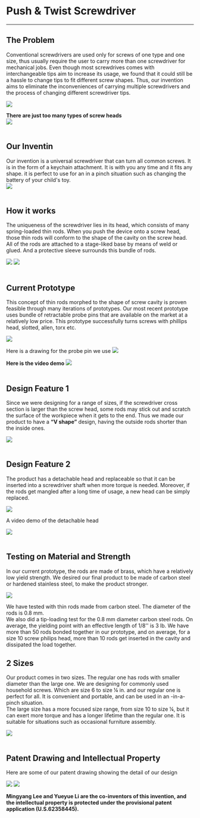 # Push & Twist Screwdriver
---


## The Problem

Conventional screwdrivers are used only for screws of one type and one size, thus usually require the user to carry more than one screwdriver for mechanical jobs. Even though most screwdrives comes with interchangeable tips aim to increase its usage, we found that it could still be a hassle to change tips to fit different screw shapes. Thus, our invention aims to eliminate the inconveniences of carrying multiple screwdrivers and the process of changing different screwdriver tips.  

<img src="pic/pnt.png?raw=true"/>

__There are just too many types of screw heads__  
<img src="pic/screws.png?raw=true"/>
<br><br>

## Our Inventin

Our invention is a universal screwdriver that can turn all common screws. It is in the form of a keychain attachment. It is with you any time and it fits any shape. it is perfect to use for an in a pinch situation such as changing the battery of your child's toy.  
<img src="pic/keychain.png?raw=true"/>
<br><br>

## How it works

The uniqueness of the screwdriver lies in its head, which consists of many spring-loaded thin rods.  When you push the device onto a screw head, those thin rods will conform to the shape of the cavity on the screw head. All of the rods are attached to a stage-liked base by means of weld or glued.  And a protective sleeve surrounds this bundle of rods.  
  
<img src="pic/drawings.png?raw=true"/>  

<img src="pic/demogif.gif?raw=true"/>
<br><br>

## Current Prototype

This concept of thin rods morphed to the shape of screw cavity is proven feasible through many iterations of prototypes. Our most recent prototype uses bundle of retractable probe pins that are available on the market at a relatively low price. This prototype successfully turns screws with phillips head, slotted, allen, torx etc.  

<img src="pic/currentp.png?raw=true"/>  
  
Here is a drawing for the probe pin we use
<img src="pic/pin.png?raw=true"/>

__Here is the video demo__
[<img src="pic/video.png?raw=true"/>](https://www.youtube.com/watch?v=tQ1UfTsbZYw)
<br><br>

## Design Feature 1

Since we were designing for a range of sizes, if the screwdriver cross section is larger than the screw head, some rods may stick out and scratch the surface of the workpiece when it gets to the end. Thus we made our product to have a __“V shape”__ design, having the outside rods shorter than the inside ones.  

<img src="pic/vshape.png?raw=true"/>
<br><br>

## Design Feature 2

The product has a detachable head and replaceable so that it can be inserted into a screwdriver shaft when more torque is needed. Moreover, if the rods get mangled after a long time of usage, a new head can be simply replaced.  

<img src="pic/dehead.png?raw=true"/>

A video demo of the detachable head

[<img src="pic/headdemo.png?raw=true"/>](https://www.youtube.com/watch?v=nRdGWxxjSSk)
<br><br>

## Testing on Material and Strength

In our current prototype, the rods are made of brass, which have a relatively low yield strength. We desired our final product to be made of carbon steel or hardened stainless steel, to make the product stronger.  

<img src="pic/material.png?raw=true"/>

We have tested with thin rods made from carbon steel. The diameter of the rods is 0.8 mm.  
We also did a tip-loading test for the 0.8 mm diameter carbon steel rods. On average, the yielding point with an effective length of 1/8'' is 3 lb. We have more than 50 rods bonded together in our prototype, and on average, for a size 10 screw philips head, more than 10 rods get inserted in the cavity and dissipated the load together.  


## 2 Sizes

Our product comes in two sizes. The regular one has rods with smaller diameter than the large one. We are designing for commonly used household screws. Which are size 6 to size ¼ in. and our regular one is perfect for all. It is convenient and portable, and can be used in an -in-a-pinch situation.  
The large size has a more focused size range, from size 10 to size ¼, but it can exert more torque and has a longer lifetime than the regular one. It is suitable for situations such as occasional furniture assembly.  

<img src="pic/size.png?raw=true"/>
<br><br>

## Patent Drawing and Intellectual Property

Here are some of our patent drawing showing the detail of our design

<img src="pic/P1.PNG?raw=true"/>

<img src="pic/P2.PNG?raw=true"/>

**Mingyang Lee and Yueyue Li are the co-inventors of this invention, and the intellectual property is protected under the provisional patent application (U.S.62358445).**		 	




